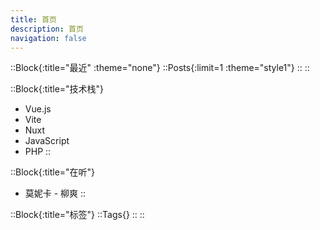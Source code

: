 ```yaml
---
title: 首页
description: 首页
navigation: false
---
```

::Block{:title="最近" :theme="none"}
    ::Posts{:limit=1 :theme="style1"}
    ::
::

::Block{:title="技术栈"}
- Vue.js
- Vite
- Nuxt
- JavaScript
- PHP
::

::Block{:title="在听"}
- 莫妮卡 - 柳爽
::

::Block{:title="标签"}
    ::Tags{}
    ::
::
